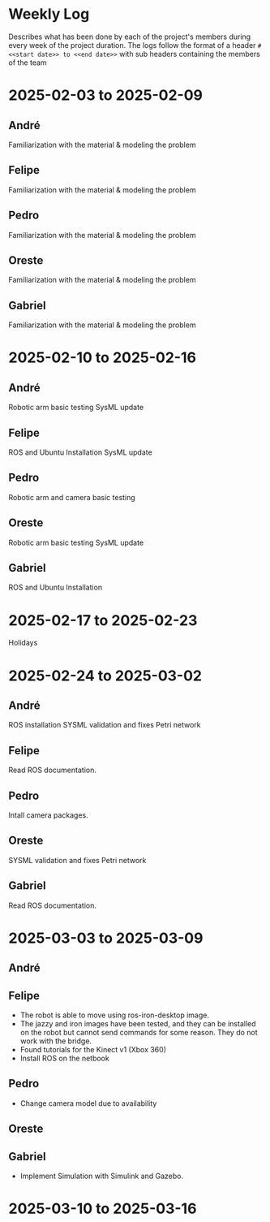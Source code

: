 # Weekly Log
Describes what has been done by each of the project's members during every week
of the project duration.  The logs follow the format of a header `# <<start date>> to <<end date>>` 
with sub headers containing the members of the team 

# 2025-02-03 to 2025-02-09
## André 
Familiarization with the material & modeling the problem
## Felipe 
Familiarization with the material & modeling the problem
## Pedro
Familiarization with the material & modeling the problem
## Oreste 
Familiarization with the material & modeling the problem
## Gabriel 
Familiarization with the material & modeling the problem

# 2025-02-10 to 2025-02-16
## André 
Robotic arm basic testing
SysML update

## Felipe 
ROS and Ubuntu Installation 
SysML update

## Pedro
Robotic arm and camera basic testing

## Oreste 
Robotic arm basic testing
SysML update

## Gabriel 
ROS and Ubuntu Installation 

# 2025-02-17 to 2025-02-23
Holidays

# 2025-02-24 to 2025-03-02
## André 
ROS installation
SYSML validation and fixes
Petri network

## Felipe
Read ROS documentation.

## Pedro
Intall camera packages.

## Oreste
SYSML validation and fixes
Petri network

## Gabriel
Read ROS documentation.

# 2025-03-03 to 2025-03-09

## André

## Felipe

* The robot is able to move using ros-iron-desktop image.
* The jazzy and iron images have been tested, and they can be installed on the robot but cannot send commands for some reason. They do not work with the bridge.
* Found tutorials for the Kinect v1 (Xbox 360)
* Install ROS on the netbook

## Pedro

* Change camera model due to availability

## Oreste



## Gabriel

* Implement Simulation with Simulink and Gazebo.

# 2025-03-10 to 2025-03-16
